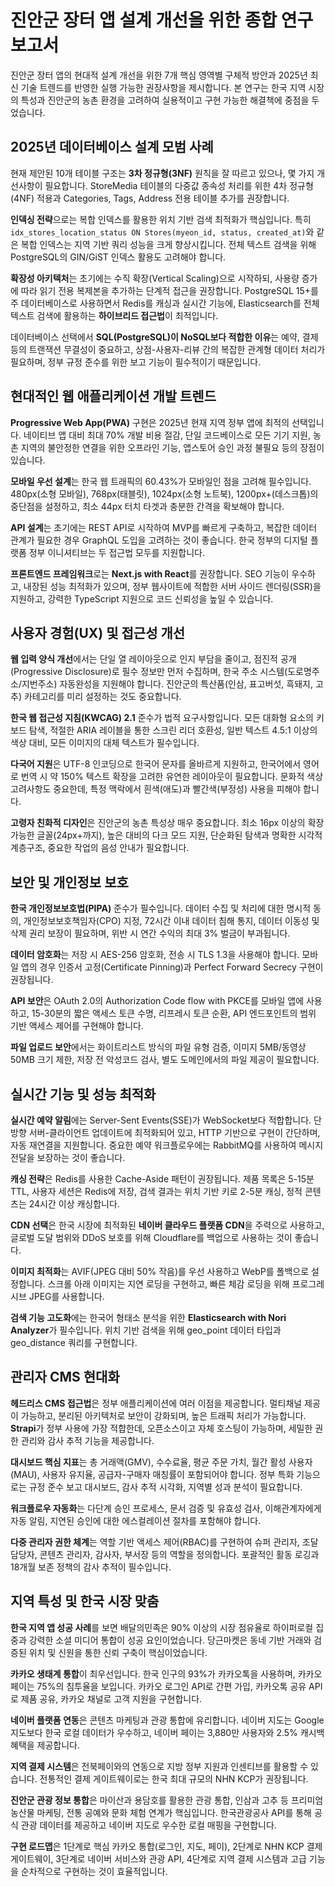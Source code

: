 # 진안군 장터 앱 설계 개선을 위한 종합 연구 보고서

진안군 장터 앱의 현대적 설계 개선을 위한 7개 핵심 영역별 구체적 방안과 2025년 최신 기술 트렌드를 반영한 실행 가능한 권장사항을 제시합니다. 본 연구는 한국 지역 시장의 특성과 진안군의 농촌 환경을 고려하여 실용적이고 구현 가능한 해결책에 중점을 두었습니다.

## 2025년 데이터베이스 설계 모범 사례

현재 제안된 10개 테이블 구조는 **3차 정규형(3NF)** 원칙을 잘 따르고 있으나, 몇 가지 개선사항이 필요합니다. StoreMedia 테이블의 다중값 종속성 처리를 위한 4차 정규형(4NF) 적용과 Categories, Tags, Address 전용 테이블 추가를 권장합니다.

**인덱싱 전략**으로는 복합 인덱스를 활용한 위치 기반 검색 최적화가 핵심입니다. 특히 `idx_stores_location_status ON Stores(myeon_id, status, created_at)`와 같은 복합 인덱스는 지역 기반 쿼리 성능을 크게 향상시킵니다. 전체 텍스트 검색을 위해 PostgreSQL의 GIN/GiST 인덱스 활용도 고려해야 합니다.

**확장성 아키텍처**는 초기에는 수직 확장(Vertical Scaling)으로 시작하되, 사용량 증가에 따라 읽기 전용 복제본을 추가하는 단계적 접근을 권장합니다. PostgreSQL 15+를 주 데이터베이스로 사용하면서 Redis를 캐싱과 실시간 기능에, Elasticsearch를 전체 텍스트 검색에 활용하는 **하이브리드 접근법**이 최적입니다.

데이터베이스 선택에서 **SQL(PostgreSQL)이 NoSQL보다 적합한 이유**는 예약, 결제 등의 트랜잭션 무결성이 중요하고, 상점-사용자-리뷰 간의 복잡한 관계형 데이터 처리가 필요하며, 정부 규정 준수를 위한 보고 기능이 필수적이기 때문입니다.

## 현대적인 웹 애플리케이션 개발 트렌드

**Progressive Web App(PWA)** 구현은 2025년 현재 지역 정부 앱에 최적의 선택입니다. 네이티브 앱 대비 최대 70% 개발 비용 절감, 단일 코드베이스로 모든 기기 지원, 농촌 지역의 불안정한 연결을 위한 오프라인 기능, 앱스토어 승인 과정 불필요 등의 장점이 있습니다.

**모바일 우선 설계**는 한국 웹 트래픽의 60.43%가 모바일인 점을 고려해 필수입니다. 480px(소형 모바일), 768px(태블릿), 1024px(소형 노트북), 1200px+(데스크톱)의 중단점을 설정하고, 최소 44px 터치 타겟과 충분한 간격을 확보해야 합니다.

**API 설계**는 초기에는 REST API로 시작하여 MVP를 빠르게 구축하고, 복잡한 데이터 관계가 필요한 경우 GraphQL 도입을 고려하는 것이 좋습니다. 한국 정부의 디지털 플랫폼 정부 이니셔티브는 두 접근법 모두를 지원합니다.

**프론트엔드 프레임워크**로는 **Next.js with React**를 권장합니다. SEO 기능이 우수하고, 내장된 성능 최적화가 있으며, 정부 웹사이트에 적합한 서버 사이드 렌더링(SSR)을 지원하고, 강력한 TypeScript 지원으로 코드 신뢰성을 높일 수 있습니다.

## 사용자 경험(UX) 및 접근성 개선

**웹 입력 양식 개선**에서는 단일 열 레이아웃으로 인지 부담을 줄이고, 점진적 공개(Progressive Disclosure)로 필수 정보만 먼저 수집하며, 한국 주소 시스템(도로명주소/지번주소) 자동완성을 지원해야 합니다. 진안군의 특산품(인삼, 표고버섯, 흑돼지, 고추) 카테고리를 미리 설정하는 것도 중요합니다.

**한국 웹 접근성 지침(KWCAG) 2.1** 준수가 법적 요구사항입니다. 모든 대화형 요소의 키보드 탐색, 적절한 ARIA 레이블을 통한 스크린 리더 호환성, 일반 텍스트 4.5:1 이상의 색상 대비, 모든 이미지의 대체 텍스트가 필수입니다.

**다국어 지원**은 UTF-8 인코딩으로 한국어 문자를 올바르게 지원하고, 한국어에서 영어로 번역 시 약 150% 텍스트 확장을 고려한 유연한 레이아웃이 필요합니다. 문화적 색상 고려사항도 중요한데, 특정 맥락에서 흰색(애도)과 빨간색(부정성) 사용을 피해야 합니다.

**고령자 친화적 디자인**은 진안군의 농촌 특성상 매우 중요합니다. 최소 16px 이상의 확장 가능한 글꼴(24px+까지), 높은 대비의 다크 모드 지원, 단순화된 탐색과 명확한 시각적 계층구조, 중요한 작업의 음성 안내가 필요합니다.

## 보안 및 개인정보 보호

**한국 개인정보보호법(PIPA)** 준수가 필수입니다. 데이터 수집 및 처리에 대한 명시적 동의, 개인정보보호책임자(CPO) 지정, 72시간 이내 데이터 침해 통지, 데이터 이동성 및 삭제 권리 보장이 필요하며, 위반 시 연간 수익의 최대 3% 벌금이 부과됩니다.

**데이터 암호화**는 저장 시 AES-256 암호화, 전송 시 TLS 1.3을 사용해야 합니다. 모바일 앱의 경우 인증서 고정(Certificate Pinning)과 Perfect Forward Secrecy 구현이 권장됩니다.

**API 보안**은 OAuth 2.0의 Authorization Code flow with PKCE를 모바일 앱에 사용하고, 15-30분의 짧은 액세스 토큰 수명, 리프레시 토큰 순환, API 엔드포인트의 범위 기반 액세스 제어를 구현해야 합니다.

**파일 업로드 보안**에서는 화이트리스트 방식의 파일 유형 검증, 이미지 5MB/동영상 50MB 크기 제한, 저장 전 악성코드 검사, 별도 도메인에서의 파일 제공이 필요합니다.

## 실시간 기능 및 성능 최적화

**실시간 예약 알림**에는 Server-Sent Events(SSE)가 WebSocket보다 적합합니다. 단방향 서버-클라이언트 업데이트에 최적화되어 있고, HTTP 기반으로 구현이 간단하며, 자동 재연결을 지원합니다. 중요한 예약 워크플로우에는 RabbitMQ를 사용하여 메시지 전달을 보장하는 것이 좋습니다.

**캐싱 전략**은 Redis를 사용한 Cache-Aside 패턴이 권장됩니다. 제품 목록은 5-15분 TTL, 사용자 세션은 Redis에 저장, 검색 결과는 위치 기반 키로 2-5분 캐싱, 정적 콘텐츠는 24시간 이상 캐싱합니다.

**CDN 선택**은 한국 시장에 최적화된 **네이버 클라우드 플랫폼 CDN**을 주력으로 사용하고, 글로벌 도달 범위와 DDoS 보호를 위해 Cloudflare를 백업으로 사용하는 것이 좋습니다.

**이미지 최적화**는 AVIF(JPEG 대비 50% 작음)를 우선 사용하고 WebP를 폴백으로 설정합니다. 스크롤 아래 이미지는 지연 로딩을 구현하고, 빠른 체감 로딩을 위해 프로그레시브 JPEG를 사용합니다.

**검색 기능 고도화**에는 한국어 형태소 분석을 위한 **Elasticsearch with Nori Analyzer**가 필수입니다. 위치 기반 검색을 위해 geo_point 데이터 타입과 geo_distance 쿼리를 구현합니다.

## 관리자 CMS 현대화

**헤드리스 CMS 접근법**은 정부 애플리케이션에 여러 이점을 제공합니다. 멀티채널 제공이 가능하고, 분리된 아키텍처로 보안이 강화되며, 높은 트래픽 처리가 가능합니다. **Strapi**가 정부 사용에 가장 적합한데, 오픈소스이고 자체 호스팅이 가능하며, 세밀한 권한 관리와 감사 추적 기능을 제공합니다.

**대시보드 핵심 지표**는 총 거래액(GMV), 수수료율, 평균 주문 가치, 월간 활성 사용자(MAU), 사용자 유지율, 공급자-구매자 매칭률이 포함되어야 합니다. 정부 특화 기능으로는 규정 준수 보고 대시보드, 감사 추적 시각화, 지역별 성과 분석이 필요합니다.

**워크플로우 자동화**는 다단계 승인 프로세스, 문서 검증 및 유효성 검사, 이해관계자에게 자동 알림, 지연된 승인에 대한 에스컬레이션 절차를 포함해야 합니다.

**다중 관리자 권한 체계**는 역할 기반 액세스 제어(RBAC)를 구현하여 슈퍼 관리자, 조달 담당자, 콘텐츠 관리자, 감사자, 부서장 등의 역할을 정의합니다. 포괄적인 활동 로깅과 18개월 보존 정책의 감사 추적이 필수입니다.

## 지역 특성 및 한국 시장 맞춤

**한국 지역 앱 성공 사례**를 보면 배달의민족은 90% 이상의 시장 점유율로 하이퍼로컬 집중과 강력한 소셜 미디어 통합이 성공 요인이었습니다. 당근마켓은 동네 기반 거래와 검증된 위치 및 신원을 통한 신뢰 구축이 핵심이었습니다.

**카카오 생태계 통합**이 최우선입니다. 한국 인구의 93%가 카카오톡을 사용하며, 카카오페이는 75%의 침투율을 보입니다. 카카오 로그인 API로 간편 가입, 카카오톡 공유 API로 제품 공유, 카카오 채널로 고객 지원을 구현합니다.

**네이버 플랫폼 연동**은 콘텐츠 마케팅과 관광 통합에 유리합니다. 네이버 지도는 Google 지도보다 한국 로컬 데이터가 우수하고, 네이버 페이는 3,880만 사용자와 2.5% 캐시백 혜택을 제공합니다.

**지역 결제 시스템**은 전북페이와의 연동으로 지방 정부 지원과 인센티브를 활용할 수 있습니다. 전통적인 결제 게이트웨이로는 한국 최대 규모의 NHN KCP가 권장됩니다.

**진안군 관광 정보 통합**은 마이산과 용담호를 활용한 관광 통합, 인삼과 고추 등 프리미엄 농산물 마케팅, 전통 공예와 문화 체험 연계가 핵심입니다. 한국관광공사 API를 통해 공식 관광 데이터를 제공하고 네이버 지도로 우수한 로컬 매핑을 구현합니다.

**구현 로드맵**은 1단계로 핵심 카카오 통합(로그인, 지도, 페이), 2단계로 NHN KCP 결제 게이트웨이, 3단계로 네이버 서비스와 관광 API, 4단계로 지역 결제 시스템과 고급 기능을 순차적으로 구현하는 것이 효율적입니다.
